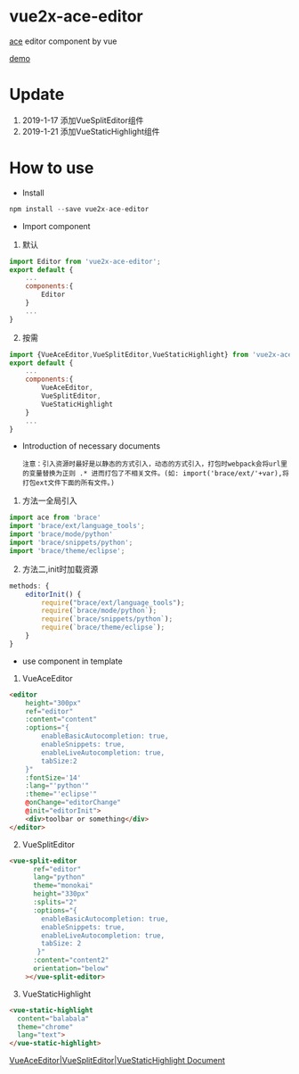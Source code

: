 vue2x-ace-editor
=
[ace](https://ace.c9.io/) editor component by vue

[demo](https://zjfcool.github.io/vue2x-ace-editor/example/dist)

Update
=
1. 2019-1-17 添加VueSplitEditor组件
2. 2019-1-21 添加VueStaticHighlight组件

How to use
=
* Install
```javascript
npm install --save vue2x-ace-editor
```
* Import component
1. 默认
```javascript
import Editor from 'vue2x-ace-editor';
export default {
    ...
    components:{
        Editor
    }
    ...
}
```
2. 按需
```javascript
import {VueAceEditor,VueSplitEditor,VueStaticHighlight} from 'vue2x-ace-editor';
export default {
    ...
    components:{
        VueAceEditor,
        VueSplitEditor,
        VueStaticHighlight
    }
    ...
}
```

* Introduction of necessary documents

    `注意：引入资源时最好是以静态的方式引入，动态的方式引入，打包时webpack会将url里的变量替换为正则 .* 进而打包了不相关文件。(如: import('brace/ext/'+var),将打包ext文件下面的所有文件。)`
1. 方法一全局引入
```javascript
import ace from 'brace'
import 'brace/ext/language_tools';
import 'brace/mode/python'
import 'brace/snippets/python';
import 'brace/theme/eclipse';
```
2. 方法二,init时加载资源
```javascript
methods: {
    editorInit() {
        require("brace/ext/language_tools");
        require(`brace/mode/python`);
        require(`brace/snippets/python`);
        require(`brace/theme/eclipse`);
    }
}
```
* use component in template
1. VueAceEditor
``` html
<editor 
    height="300px" 
    ref="editor" 
    :content="content"  
    :options="{
        enableBasicAutocompletion: true,
        enableSnippets: true,
        enableLiveAutocompletion: true,
        tabSize:2
    }" 
    :fontSize='14' 
    :lang="'python'" 
    :theme="'eclipse'"
    @onChange="editorChange"
    @init="editorInit">
    <div>toolbar or something</div>    
</editor>
```
2. VueSplitEditor
``` html
<vue-split-editor
      ref="editor"
      lang="python"
      theme="monokai"
      height="330px"
      :splits="2"
      :options="{
        enableBasicAutocompletion: true,
        enableSnippets: true,
        enableLiveAutocompletion: true,
        tabSize: 2
       }"
      :content="content2"
      orientation="below"
    ></vue-split-editor>
```
3. VueStaticHighlight
```html
<vue-static-highlight
  content="balabala"
  theme="chrome"
  lang="text">
</vue-static-highlight>
```
[VueAceEditor|VueSplitEditor|VueStaticHighlight Document](https://github.com/zjfcool/vue2x-ace-editor/blob/master/editor/README.md)